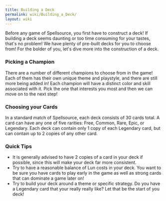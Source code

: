 ```yaml
---
title: Building a Deck
permalink: wiki/Building_a_Deck/
layout: wiki
---
```


Before any game of Spellsource, you first have to construct a deck! If
building a deck seems daunting or too time consuming for your tastes,
that's no problem! We have plenty of pre-built decks for you to choose
from! For the bolder of you, let's dive more into the construction of a
deck.

### Picking a Champion

There are a number of different champions to choose from in the game!
Each of them has their own unique theme and playstyle, and there are
still more being added in! Each champion will have a distinct color and
skill associated with it. Pick the one that interests you most and then
we can move on to the next step!

### Choosing your Cards

In a standard match of Spellsource, each deck consists of 30 cards
total. A card can have any one of five rarities: Free, Common, Rare,
Epic, or Legendary. Each deck can contain only 1 copy of each Legendary
card, but can contain up to 2 copies of any other card.

### Quick Tips

-   It is generally advised to have 2 copies of a card in your deck if
    possible, since this will make your deck far more consistent.
-   Try to have a reasonable balance of Lun costs in your deck. You want
    to be sure you have cards to play early in the game as well as
    strong cards that can dominate a game later on!
-   Try to build your deck around a theme or specific strategy. Do you
    have a Legendary card that your really really like? Let that be the
    start of you deck!

